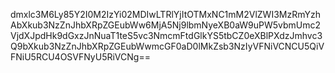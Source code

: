 dmxlc3M6Ly85Y2I0M2IzYi02MDIwLTRlYjItOTMxNC1mM2VlZWI3MzRmYzhAbXkub3NzZnJhbXRpZGEubWw6MjA5Nj9lbmNyeXB0aW9uPW5vbmUmc2VjdXJpdHk9dGxzJnNuaT1teS5vc3NmcmFtdGlkYS5tbCZ0eXBlPXdzJmhvc3Q9bXkub3NzZnJhbXRpZGEubWwmcGF0aD0lMkZsb3NzIyVFNiVCNCU5QiVFNiU5RCU4OSVFNyU5RiVCNg==
